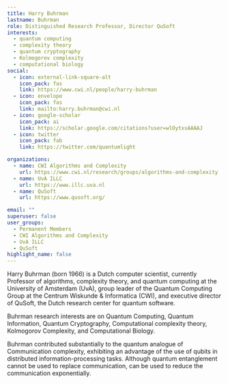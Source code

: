 ```yaml
---
title: Harry Buhrman
lastname: Buhrman
role: Distinguished Research Professor, Director QuSoft
interests:
  - quantum computing
  - complexity theory
  - quantum cryptography
  - Kolmogorov complexity
  - computational biology
social:
  - icon: external-link-square-alt
    icon_pack: fas
    link: https://www.cwi.nl/people/harry-buhrman
  - icon: envelope
    icon_pack: fas
    link: mailto:harry.buhrman@cwi.nl
  - icon: google-scholar
    icon_pack: ai
    link: https://scholar.google.com/citations?user=wlOytxsAAAAJ
  - icon: twitter
    icon_pack: fab
    link: https://twitter.com/quantumlight

organizations:
  - name: CWI Algorithms and Complexity
    url: https://www.cwi.nl/research/groups/algorithms-and-complexity
  - name: UvA ILLC
    url: https://www.illc.uva.nl
  - name: QuSoft
    url: https://www.qusoft.org/

email: ""
superuser: false
user_groups:
  - Permanent Members
  - CWI Algorithms and Complexity
  - UvA ILLC
  - QuSoft
highlight_name: false
---
```


Harry Buhrman (born 1966) is a Dutch computer scientist, currently Professor of algorithms, complexity theory, and quantum computing at the University of Amsterdam (UvA), group leader of the Quantum Computing Group at the Centrum Wiskunde & Informatica (CWI), and executive director of QuSoft, the Dutch research center for quantum software.

Buhrman research interests are on Quantum Computing, Quantum Information, Quantum Cryptography, Computational complexity theory, Kolmogorov Complexity, and Computational Biology.

Buhrman contributed substantially to the quantum analogue of Communication complexity, exhibiting an advantage of the use of qubits in distributed information-processing tasks. Although quantum entanglement cannot be used to replace communication, can be used to reduce the communication exponentially.
